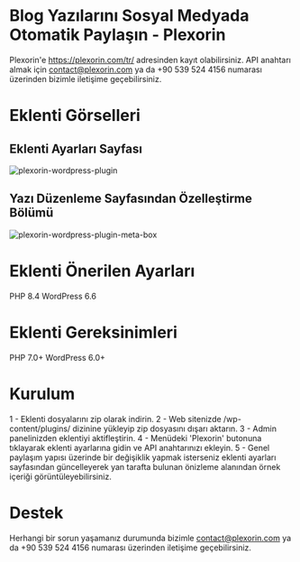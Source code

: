 # Blog Yazılarını Sosyal Medyada Otomatik Paylaşın - Plexorin
Plexorin'e https://plexorin.com/tr/ adresinden kayıt olabilirsiniz. API anahtarı almak için contact@plexorin.com ya da +90 539 524 4156 numarası üzerinden bizimle iletişime geçebilirsiniz.

# Eklenti Görselleri
## Eklenti Ayarları Sayfası
![plexorin-wordpress-plugin](https://github.com/user-attachments/assets/236f70a1-dddd-4b45-9bdd-0c244c3b9580)

## Yazı Düzenleme Sayfasından Özelleştirme Bölümü
![plexorin-wordpress-plugin-meta-box](https://github.com/user-attachments/assets/845f4578-e97e-4d57-a330-c219b51484e1)

# Eklenti Önerilen Ayarları
PHP 8.4
WordPress 6.6

# Eklenti Gereksinimleri
PHP 7.0+
WordPress 6.0+

# Kurulum
1 - Eklenti dosyalarını zip olarak indirin.
2 - Web sitenizde /wp-content/plugins/ dizinine yükleyip zip dosyasını dışarı aktarın.
3 - Admin panelinizden eklentiyi aktifleştirin.
4 - Menüdeki 'Plexorin' butonuna tıklayarak eklenti ayarlarına gidin ve API anahtarınızı ekleyin.
5 - Genel paylaşım yapısı üzerinde bir değişiklik yapmak isterseniz eklenti ayarları sayfasından güncelleyerek yan tarafta bulunan önizleme alanından örnek içeriği görüntüleyebilirsiniz.

# Destek
Herhangi bir sorun yaşamanız durumunda bizimle contact@plexorin.com ya da +90 539 524 4156 numarası üzerinden iletişime geçebilirsiniz. 
